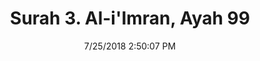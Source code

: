 ---
title       : "Surah 3. Al-i'Imran, Ayah 99"
date        : 7/25/2018 2:50:07 PM
draft       : false
type        : "quran"
layout      : "compare"
BookCode    : "CMP"
SurahNumber : "3"
AyahNumber  : "99"
TotalAyah   : "200"
---